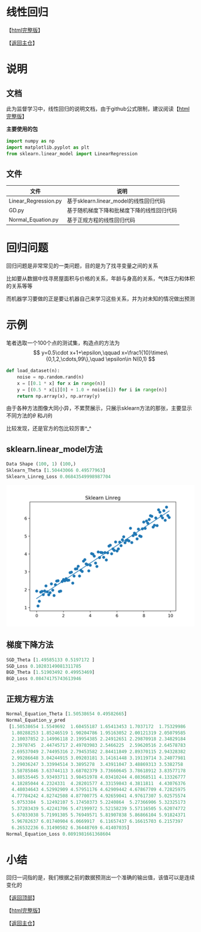 # 线性回归

【[html完整版](https://fdujiag.github.io/PyML/Supervise/LR/)】

【[返回主仓](https://github.com/FDUJiaG/PyML)】

# 说明

 ## 文档

此为监督学习中，线性回归的说明文档，由于github公式限制，建议阅读【[html完整版](https://fdujiag.github.io/PyML/Supervise/LR/)】

**主要使用的包**

```python
import numpy as np
import matplotlib.pyplot as plt
from sklearn.linear_model import LinearRegression
```

## 文件

| 文件                 | 说明                                       |
| -------------------- | ------------------------------------------ |
| Linear_Regression.py | 基于sklearn.linear_model的线性回归代码     |
| GD.py                | 基于随机梯度下降和批梯度下降的线性回归代码 |
| Normal_Equation.py   | 基于正规方程的线性回归代码                 |

# 回归问题

回归问题是非常常见的一类问题，目的是为了找寻变量之间的关系

比如要从数据中找寻房屋面积与价格的关系，年龄与身高的关系，气体压力和体积的关系等等

而机器学习要做的正是要让机器自己来学习这些关系，并为对未知的情况做出预测

# 示例

笔者选取一个$100$个点的测试集，构造点的方法为
$$
y=0.5\cdot x+1+\epsilon,\qquad 
x=\frac1{10}\times\{0,1,2,\cdots,99\},\quad 
\epsilon\in N(0,1)
$$

```python
def load_dataset(n):
    noise = np.random.rand(n)
    x = [[0.1 * x] for x in range(n)]
    y = [(0.5 * x[i][0] + 1.0 + noise[i]) for i in range(n)]
    return np.array(x), np.array(y)
```

由于各种方法图像大同小异，不累赘展示，只展示sklearn方法的那张，主要显示不同方法的$\theta$ 和$J(\theta)$ 

比较发现，还是官方的包比较厉害\^_\^

## sklearn.linear_model方法

```python
Data Shape (100, 1) (100,)
Sklearn_Theta [1.50443066 0.49577963]
Sklearn_Linreg_Loss 0.06843549998987704
```

<img src="img/Sklearn_LR.png" width=600/>

## 梯度下降方法

```python
SGD_Theta [1.49585133 0.5197172 ]
SGD_Loss 0.10203149081311785
BGD_Theta [1.51903492 0.49953469]
BGD_Loss 0.08474175743613946
```

## 正规方程方法

```python
Normal_Equation_Theta [1.50538654 0.49582665]
Normal_Equation_y_pred
 [1.50538654 1.5549692  1.60455187 1.65413453 1.7037172  1.75329986
  1.80288253 1.85246519 1.90204786 1.95163052 2.00121319 2.05079585
  2.10037852 2.14996118 2.19954385 2.24912651 2.29870918 2.34829184
  2.3978745  2.44745717 2.49703983 2.5466225  2.59620516 2.64578783
  2.69537049 2.74495316 2.79453582 2.84411849 2.89370115 2.94328382
  2.99286648 3.04244915 3.09203181 3.14161448 3.19119714 3.24077981
  3.29036247 3.33994514 3.3895278  3.43911047 3.48869313 3.5382758
  3.58785846 3.63744113 3.68702379 3.73660645 3.78618912 3.83577178
  3.88535445 3.93493711 3.98451978 4.03410244 4.08368511 4.13326777
  4.18285044 4.2324331  4.28201577 4.33159843 4.3811811  4.43076376
  4.48034643 4.52992909 4.57951176 4.62909442 4.67867709 4.72825975
  4.77784242 4.82742508 4.87700775 4.92659041 4.97617307 5.02575574
  5.0753384  5.12492107 5.17450373 5.2240864  5.27366906 5.32325173
  5.37283439 5.42241706 5.47199972 5.52158239 5.57116505 5.62074772
  5.67033038 5.71991305 5.76949571 5.81907838 5.86866104 5.91824371
  5.96782637 6.01740904 6.0669917  6.11657437 6.16615703 6.2157397
  6.26532236 6.31490502 6.36448769 6.41407035]
Normal_Equation_Loss 0.0891981661368604
```

# 小结

回归一词指的是，我们根据之前的数据预测出一个准确的输出值，该值可以是连续变化的

【[返回顶部](#线性回归)】

【[html完整版](https://fdujiag.github.io/PyML/Supervise/LR/)】

【[返回主仓](https://github.com/FDUJiaG/PyML)】